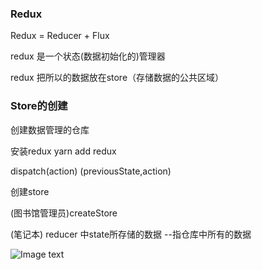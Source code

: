 ### Redux
Redux = Reducer + Flux

redux 是一个状态(数据初始化的)管理器

redux 把所以的数据放在store（存储数据的公共区域）

### Store的创建
创建数据管理的仓库

安装redux  yarn add redux

dispatch(action)  (previousState,action)

创建store  

(图书馆管理员)createStore

(笔记本) reducer  中state所存储的数据 --指仓库中所有的数据

![Image text](http://awsinst.com/github/store.png )